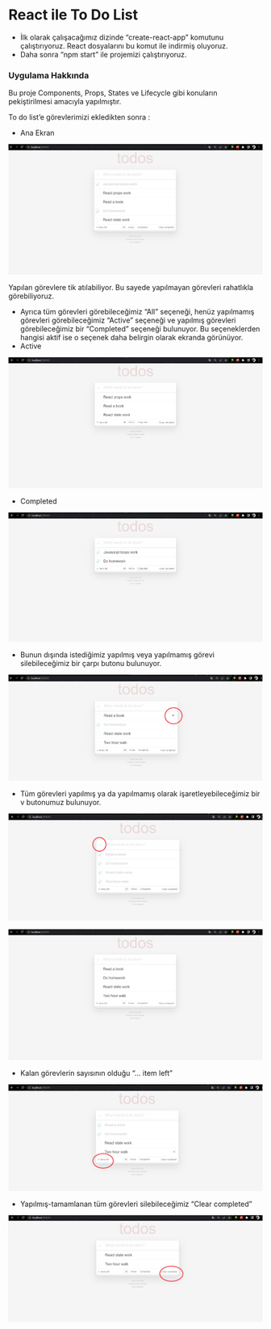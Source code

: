 # React ile To Do List

- İlk olarak çalışacağımız dizinde “create-react-app” komutunu çalıştırıyoruz. React dosyalarını bu komut ile indirmiş oluyoruz.
- Daha sonra “npm start” ile projemizi çalıştırıyoruz.

### Uygulama Hakkında

Bu proje Components, Props, States ve Lifecycle gibi konuların pekiştirilmesi amacıyla yapılmıştır. 

To do list’e görevlerimizi ekledikten sonra : 

- Ana Ekran

![Untitled](images/Untitled.png)

Yapılan görevlere tik atılabiliyor. Bu sayede yapılmayan görevleri rahatlıkla görebiliyoruz.

- Ayrıca tüm görevleri görebileceğimiz “All” seçeneği, henüz yapılmamış görevleri görebileceğimiz “Active” seçeneği ve yapılmış görevleri görebileceğimiz bir “Completed” seçeneği bulunuyor. Bu seçeneklerden hangisi aktif ise o seçenek daha belirgin olarak ekranda görünüyor.
- Active

![Untitled](images/Untitled%201.png)

- Completed

![Untitled](images/Untitled%202.png)

- Bunun dışında istediğimiz yapılmış veya yapılmamış görevi silebileceğimiz bir çarpı butonu bulunuyor.

![Untitled](images/Untitled%203.png)

- Tüm görevleri yapılmış ya da yapılmamış olarak işaretleyebileceğimiz bir v butonumuz bulunuyor.

![Untitled](images/Untitled%204.png)

![Untitled](images/Untitled%205.png)

- Kalan görevlerin sayısının olduğu “… item left”

![Untitled](images/Untitled%206.png)

- Yapılmış-tamamlanan tüm görevleri silebileceğimiz “Clear completed”

![Untitled](images/Untitled%207.png)